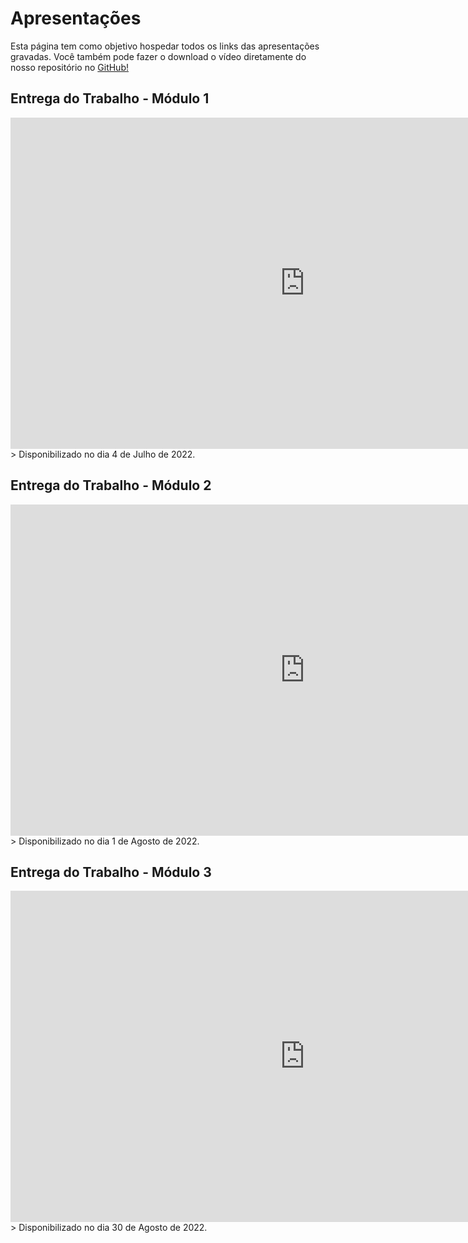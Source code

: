 # Apresentações
Esta página tem como objetivo hospedar todos os links das apresentações gravadas.
Você também pode fazer o download o vídeo diretamente do nosso repositório no [GitHub!](https://github.com/SBD1/grupo7-brasfoot/tree/main/artifacs)

## Entrega do Trabalho - Módulo 1
<iframe width="942" height="530" src="https://www.youtube.com/embed/JpMIfJGUnyE" title="Apresentação 1 " frameborder="0" allow="accelerometer; autoplay; clipboard-write; encrypted-media; gyroscope; picture-in-picture" allowfullscreen></iframe>
> Disponibilizado no dia 4 de Julho de 2022.

## Entrega do Trabalho - Módulo 2
<iframe width="942" height="530" src="https://www.youtube.com/embed/9RVCekPH9YA" title="Apresentação 2 " frameborder="0" allow="accelerometer; autoplay; clipboard-write; encrypted-media; gyroscope; picture-in-picture" allowfullscreen></iframe>
> Disponibilizado no dia 1 de Agosto de 2022.

## Entrega do Trabalho - Módulo 3
<iframe width="942" height="530" src="https://www.youtube.com/embed/rVhrZZclFRQ" title="Apresentação 3 " frameborder="0" allow="accelerometer; autoplay; clipboard-write; encrypted-media; gyroscope; picture-in-picture" allowfullscreen></iframe>
> Disponibilizado no dia 30 de Agosto de 2022.
